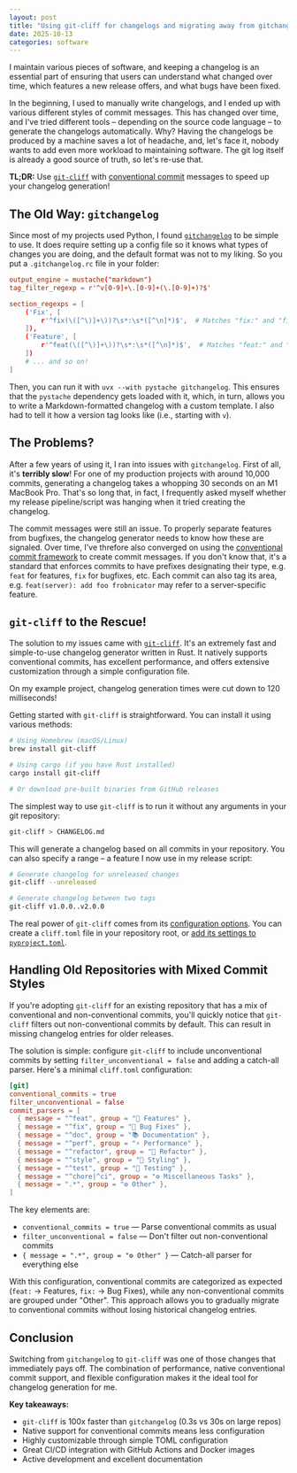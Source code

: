 ```yaml
---
layout: post
title: "Using git-cliff for changelogs and migrating away from gitchangelog"
date: 2025-10-13
categories: software
---
```


I maintain various pieces of software, and keeping a changelog is an essential part of ensuring that users can understand what changed over time, which features a new release offers, and what bugs have been fixed.

In the beginning, I used to manually write changelogs, and I ended up with various different styles of commit messages. This has changed over time, and I've tried different tools – depending on the source code language – to generate the changelogs automatically. Why? Having the changelogs be produced by a machine saves a lot of headache, and, let's face it, nobody wants to add even more workload to maintaining software. The git log itself is already a good source of truth, so let's re-use that.

**TL;DR:** Use [`git-cliff`](https://git-cliff.org/) with [conventional commit](https://conventionalcommits.org) messages to speed up your changelog generation!

## The Old Way: `gitchangelog`

Since most of my projects used Python, I found [`gitchangelog`](https://pypi.org/project/gitchangelog/) to be simple to use. It does require setting up a config file so it knows what types of changes you are doing, and the default format was not to my liking. So you put a `.gitchangelog.rc` file in your folder:

```toml
output_engine = mustache("markdown")
tag_filter_regexp = r'^v[0-9]+\.[0-9]+(\.[0-9]+)?$'

section_regexps = [
    ('Fix', [
        r'^fix(\([^\)]+\))?\s*:\s*([^\n]*)$',  # Matches "fix:" and "fix(scope):"
    ]),
    ('Feature', [
        r'^feat(\([^\)]+\))?\s*:\s*([^\n]*)$',  # Matches "feat:" and "feat(scope):"
    ])
    # ... and so on!
]
```

Then, you can run it with `uvx --with pystache gitchangelog`. This ensures that the `pystache` dependency gets loaded with it, which, in turn, allows you to write a Markdown-formatted changelog with a custom template. I also had to tell it how a version tag looks like (i.e., starting with `v`).

## The Problems?

After a few years of using it, I ran into issues with `gitchangelog`. First of all, it's **terribly slow**! For one of my production projects with around 10,000 commits, generating a changelog takes a whopping 30 seconds on an M1 MacBook Pro. That's so long that, in fact, I frequently asked myself whether my release pipeline/script was hanging when it tried creating the changelog.

The commit messages were still an issue. To properly separate features from bugfixes, the changelog generator needs to know how these are signaled. Over time, I've threfore also converged on using the [conventional commit framework](https://conventionalcommits.org) to create commit messages. If you don't know that, it's a standard that enforces commits to have prefixes designating their type, e.g. `feat` for features, `fix` for bugfixes, etc. Each commit can also tag its area, e.g. `feat(server): add foo frobnicator` may refer to a server-specific feature.

## `git-cliff` to the Rescue!

The solution to my issues came with [`git-cliff`](https://git-cliff.org/). It's an extremely fast and simple-to-use changelog generator written in Rust. It natively supports conventional commits, has excellent performance, and offers extensive customization through a simple configuration file.

On my example project, changelog generation times were cut down to 120 milliseconds!

Getting started with `git-cliff` is straightforward. You can install it using various methods:

```bash
# Using Homebrew (macOS/Linux)
brew install git-cliff

# Using cargo (if you have Rust installed)
cargo install git-cliff

# Or download pre-built binaries from GitHub releases
```

The simplest way to use `git-cliff` is to run it without any arguments in your git repository:

```bash
git-cliff > CHANGELOG.md
```

This will generate a changelog based on all commits in your repository. You can also specify a range – a feature I now use in my release script:

```bash
# Generate changelog for unreleased changes
git-cliff --unreleased

# Generate changelog between two tags
git-cliff v1.0.0..v2.0.0
```

The real power of `git-cliff` comes from its [configuration options](https://git-cliff.org/docs/configuration/). You can create a `cliff.toml` file in your repository root, or [add its settings to `pyproject.toml`](https://git-cliff.org/docs/integration/python/).

## Handling Old Repositories with Mixed Commit Styles

If you're adopting `git-cliff` for an existing repository that has a mix of conventional and non-conventional commits, you'll quickly notice that `git-cliff` filters out non-conventional commits by default. This can result in missing changelog entries for older releases.

The solution is simple: configure `git-cliff` to include unconventional commits by setting `filter_unconventional = false` and adding a catch-all parser. Here's a minimal `cliff.toml` configuration:

```toml
[git]
conventional_commits = true
filter_unconventional = false
commit_parsers = [
  { message = "^feat", group = "🚀 Features" },
  { message = "^fix", group = "🐛 Bug Fixes" },
  { message = "^doc", group = "📚 Documentation" },
  { message = "^perf", group = "⚡ Performance" },
  { message = "^refactor", group = "🚜 Refactor" },
  { message = "^style", group = "🎨 Styling" },
  { message = "^test", group = "🧪 Testing" },
  { message = "^chore|^ci", group = "⚙️ Miscellaneous Tasks" },
  { message = ".*", group = "⚙️ Other" },
]
```

The key elements are:

- `conventional_commits = true` — Parse conventional commits as usual
- `filter_unconventional = false` — Don't filter out non-conventional commits
- `{ message = ".*", group = "⚙️ Other" }` — Catch-all parser for everything else

With this configuration, conventional commits are categorized as expected (`feat:` → Features, `fix:` → Bug Fixes), while any non-conventional commits are grouped under "Other". This approach allows you to gradually migrate to conventional commits without losing historical changelog entries.

## Conclusion

Switching from `gitchangelog` to `git-cliff` was one of those changes that immediately pays off. The combination of performance, native conventional commit support, and flexible configuration makes it the ideal tool for changelog generation for me.

**Key takeaways:**

- `git-cliff` is 100x faster than `gitchangelog` (0.3s vs 30s on large repos)
- Native support for conventional commits means less configuration
- Highly customizable through simple TOML configuration
- Great CI/CD integration with GitHub Actions and Docker images
- Active development and excellent documentation
